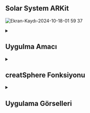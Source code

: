 ## Solar System ARKit
![Ekran-Kaydı-2024-10-18-01 59 37](https://github.com/user-attachments/assets/a018f151-41ae-4df4-a32a-8619c5bd5fac)
<details>
    <summary><h2>Uygulma Amacı</h2></summary>
  Uygulama, artırılmış gerçeklik ile Güneş Sistemi'ndeki gezegenleri kullanıcılara sunuyor,iOS platformunda ARKit ve SceneKit kullanarak artırılmış gerçeklik (AR) deneyimi oluşturan bir uygulamanın parçasıdır. ARSCNView, AR (Artırılmış Gerçeklik) içeriklerini görüntülemek için kullanılan bir SceneKit tabanlı bir görünümdür. Kodda, bazı gezegenlerin (Mars, Venüs ve Dünya) 3D küreler şeklinde ekrana yerleştirildiğini ve kullanıcının cihazını hareket ettirerek bu kürelere AR ortamında bakabileceğini görebiliyoruz.
  </details> 


  <details>
    <summary><h2>creatSphere Fonksiyonu</h2></summary>
    creatSphere: Belirtilen radius ile bir küre yaratır ve content (örneğin Mars) resmini kaplama olarak kullanır.
     SCNSphere: 3D küre oluşturur.
     SCNMaterial: Kaplama materyali oluşturur. Resimler (UIImage) bu materyale atanır.
    SCNNode: Kürenin sahnedeki pozisyonunu belirleyen ve yöneten bir düğümdür.

    
    ```
    func creatSphere(radius: CGFloat , content: String , vector: SCNVector3 ) -> SCNNode {
    let mySphere = SCNSphere(radius: radius)
    let boxMeterial = SCNMaterial()
    boxMeterial.diffuse.contents = UIImage(named: content)
    mySphere.materials = [boxMeterial]
    let node = SCNNode()
    node.position = vector
    node.geometry = mySphere
    
    return node
    }




    ```
  </details> 



<details>
    <summary><h2>Uygulama Görselleri </h2></summary>
    
    
 <table style="width: 100%;">
    <tr>
        <td style="text-align: center; width: 16.67%;">
            <h4 style="font-size: 14px;">Görüntü İşleme Sonuçları 1 </h4>
            <img src="https://github.com/user-attachments/assets/2b545ec8-6259-4de8-a164-fea552798462" style="width: 100%; height: auto;">
        </td>
      <td style="text-align: center; width: 16.67%;">
            <h4 style="font-size: 14px;">Görüntü İşleme Sonuçları 1 </h4>
            <img src="https://github.com/user-attachments/assets/b9681d71-f270-458a-b75d-b15a1eec968c" style="width: 100%; height: auto;">
        </td>
      <td style="text-align: center; width: 16.67%;">
            <h4 style="font-size: 14px;">Görüntü İşleme Sonuçları 1 </h4>
            <img src="https://github.com/user-attachments/assets/7739d4de-2976-41bd-b92f-48ade9ea3b69" style="width: 100%; height: auto;">
        </td>
    </tr>
</table>
  </details> 

